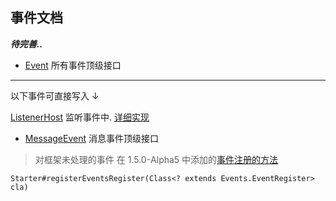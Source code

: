 ## 事件文档

**_待完善.._**

- [Event](../src/main/java/io/github/kloping/qqbot/api/event/Event.java) 所有事件顶级接口

<hr>
以下事件可直接写入 ↓

[ListenerHost](../src/main/java/io/github/kloping/qqbot/impl/ListenerHost.java) 监听事件中.
[详细实现](readme.md#事件注册)

- [MessageEvent](../src/main/java/io/github/kloping/qqbot/api/message/MessageEvent.java) 消息事件顶级接口
  
> 对框架未处理的事件 在 1.5.0-Alpha5 中添加的[事件注册的方法](../src/test/java/EventsRegisterTest.java)

    Starter#registerEventsRegister(Class<? extends Events.EventRegister> cla) 
